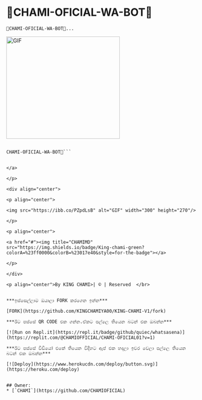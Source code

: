 # 💫CHAMI-OFICIAL-WA-BOT💫


    💫CHAMI-OFICIAL-WA-BOT💫...

<img src="https://ibb.co/PZpdLsB" alt="GIF" width="300" height="270"/>
   
   
   
   
   ```Thanks Fro using 💫

CHAMI-OFICIAL-WA-BOT💫```


 </a>

</p>

<div align="center">

  <p align="center">

<img src="https://ibb.co/PZpdLsB" alt="GIF" width="300" height="270"/>

</p>

  <p align="center">

<a href="#"><img title="CHAMIMD" src="https://img.shields.io/badge/King-chami-green?colorA=%23ff0000&colorB=%23017e40&style=for-the-badge"></a>

</p>

</div>

<p align="center">By KING CHAMI>| © | Reserved  </br> 
 

***ඉස්සෙල්ලාම ඔයාලා FORK කරගෙන ඉන්න***

[FORK](https://github.com/KINGCHAMIYA00/KING-CHAMI-V1/fork)

***ඊට පස්සේ QR CODE එක ගන්න.ඒකට පල්ලෙ තියෙන බටන් එක ඔබන්න***

[![Run on Repl.it](https://repl.it/badge/github/quiec/whatsasena)](https://replit.com/@CHAMIOFFICIAL/CHAMI-OFICIAL01?v=1)

***ඊට පස්සේ විඩියෝ එකේ තියෙන විදිහට ඇප් එක හදලා ඉවර වෙලා පල්ලෙ තියෙන බටන් එක ඔබන්න***

[![Deploy](https://www.herokucdn.com/deploy/button.svg)](https://heroku.com/deploy)


## Owner:
* [`CHAMI`](https://github.com/CHAMIOFICIAL)
